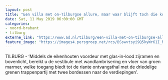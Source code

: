 ```yaml
---
layout: post
title: "Een villa met on-Tilburgse allure, maar waar blijft toch die koper?"
date: Sat, 11 May 2019 06:00:00 GMT
categories: 
- noord-brabant 
- tilburg 
externe_link: "https://www.ad.nl/tilburg/een-villa-met-on-tilburgse-allure-maar-waar-blijft-toch-die-koper~ae325d4e0/"
feature_image: "https://images4.persgroep.net/rcs/BSswvtsyi9Q5kyWr61I_hX0hdzs/diocontent/147707947/_fitwidth/400/?appId=21791a8992982cd8da851550a453bd7f&quality=0.7"
---
```


TILBURG - ‘Middels de eikenhouten voordeur met glas-in-lood zijramen en bovenlicht, bereikt u de vestibule met wandlambrisering en vloer van groen marmer, welke toegang biedt tot de riante ontvangsthal met de driedelige grenen trappenpartij met twee bordessen naar de verdiepingen’.
